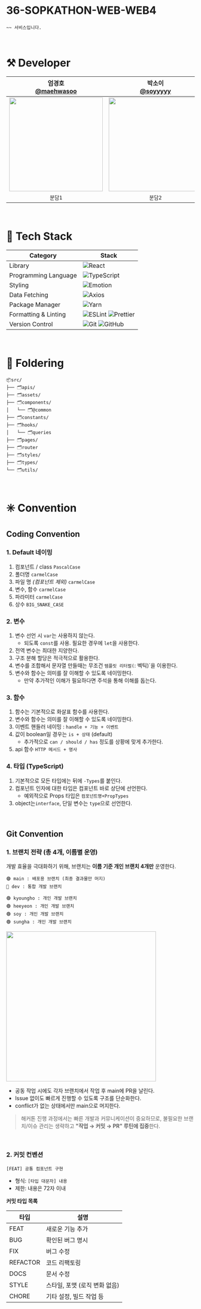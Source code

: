 # 36-SOPKATHON-WEB-WEB4

```
~~ 서비스입니다. 
```

<br/>

# ⚒️ Developer
|엄경호</br>[@maehwasoo](https://github.com/maehwasoo)|박소이</br>[@soyyyyy](https://github.com/soyyyyy)|정희연</br>[@heeyyeon](https://github.com/heeyyeon)|조성하</br>[@earl9rey](https://github.com/earl9rey)|
|:---:|:---:|:---:|:---:|
|<img src = "https://avatars.githubusercontent.com/u/63665123?v=4" width ="250">|<img src = "https://avatars.githubusercontent.com/u/90364636?v=4" width ="250">|<img src = "https://github.com/user-attachments/assets/069a27d6-ac46-411e-8dfd-bd01d8ce2cab" width ="250">|<img src = "https://avatars.githubusercontent.com/u/129039817?v=4" width ="250">|
|`분담1`|`분담2`|`분담3`|`분담4`|

<br/>

# 📘 Tech Stack
| Category | Stack |
|----------|-------|
| Library | ![React](https://img.shields.io/badge/React-20232A?style=for-the-badge&logo=react&logoColor=61DAFB) |
| Programming Language | ![TypeScript](https://img.shields.io/badge/TypeScript-3178C6?style=for-the-badge&logo=typescript&logoColor=white) |
| Styling | ![Emotion](https://img.shields.io/badge/Emotion-DB7093?style=for-the-badge&logo=emotion&logoColor=white) |
| Data Fetching | ![Axios](https://img.shields.io/badge/Axios-5A29E4?style=for-the-badge&logo=axios&logoColor=white) |
| Package Manager | ![Yarn](https://img.shields.io/badge/Yarn-2C8EBB?style=for-the-badge&logo=yarn&logoColor=white) |
| Formatting & Linting | ![ESLint](https://img.shields.io/badge/ESLint-4B32C3?style=for-the-badge&logo=eslint&logoColor=white) ![Prettier](https://img.shields.io/badge/Prettier-F7B93E?style=for-the-badge&logo=prettier&logoColor=white) |
| Version Control      | ![Git](https://img.shields.io/badge/Git-F05032?style=for-the-badge&logo=git&logoColor=white) ![GitHub](https://img.shields.io/badge/GitHub-181717?style=for-the-badge&logo=github&logoColor=white) |

<br/>

# 📂 Foldering
```
📦src/          
├── 🗂️apis/
├── 🗂️assets/
├── 🗂️components/
│   └── 🗂️@common
├── 🗂️constants/
├── 🗂️hooks/
│   └── 🗂️queries
├── 🗂️pages/
├── 🗂️router
├── 🗂️styles/
├── 🗂️types/
└── 🗂️utils/
```
<br/>

# ✳️ Convention
## Coding Convention
### 1. Default 네이밍 
1. 컴포넌트 / class  `PascalCase`
2. 폴더명  `carmelCase`  
3. 파일 명 *(컴포넌트 제외)*   `carmelCase`  
4. 변수, 함수  `carmelCase`
5. 파라미터  `carmelCase`
6. 상수  `BIG_SNAKE_CASE`

### 2. 변수 
1. 변수 선언 시 `var`는 사용하지 않는다.
   - 되도록 `const`를 사용. 필요한 경우에 `let`을 사용한다.
2. 전역 변수는 최대한 지양한다.
3. 구조 분해 할당은 적극적으로 활용한다.     
4. 변수를 조합해서 문자열 만들때는 무조건  `템플릿 리터럴(`: 벡틱)`을 이용한다.
5. 변수와 함수는 의미를 잘 이해할 수 있도록 네이밍한다.
   - 만약 추가적인 이해가 필요하다면 주석을 통해 이해를 돕는다.

### 3. 함수

1. 함수는 기본적으로 화살표 함수를 사용한다.
2. 변수와 함수는 의미를 잘 이해할 수 있도록 네이밍한다.
3. 이벤트 핸들러 네이밍 : `handle + 기능 + 이벤트`    
4. 값이 boolean일 경우는 `is + 상태` (default)
   - 추가적으로 `can / should / has` 정도를 상황에 맞게 추가한다.
5. api 함수 `HTTP 메서드 + 명사`

### 4. 타입 (TypeScript)
1. 기본적으로 모든 타입에는 뒤에 `-Types`를 붙인다.
2. 컴포넌트 인자에 대한 타입은 컴포넌트 바로 상단에 선언한다.
   - 예외적으로 Props 타입은 `컴포넌트명+PropTypes` 
3. object는`interface`, 단일 변수는 `type`으로 선언한다.

<br/>

## Git Convention
### 1. 브랜치 전략 (총 4개, 이름별 운영)

개발 효율을 극대화하기 위해, 브랜치는 **이름 기준 개인 브랜치 4개만** 운영한다.

```
🟣 main : 배포용 브랜치 (최종 결과물만 머지)
🔵 dev : 통합 개발 브랜치

🟢 kyoungho : 개인 개발 브랜치
🟢 heeyeon : 개인 개발 브랜치
🟢 soy : 개인 개발 브랜치
🟢 sungha : 개인 개발 브랜치
```
<img src="https://github.com/user-attachments/assets/63e7260a-a0c1-41f3-9f48-3f0c2df98497" width="400px"/>

- 공동 작업 시에도 각자 브랜치에서 작업 후 main에 PR을 날린다.
- Issue 없이도 빠르게 진행할 수 있도록 구조를 단순화한다.
- conflict가 없는 상태에서만 main으로 머지한다.

> 해커톤 진행 과정에서는 빠른 개발과 커뮤니케이션이 중요하므로, 불필요한 브랜치/이슈 관리는 생략하고 **"작업 → 커밋 → PR" 루틴에 집중**한다.
<br/>

### 2. 커밋 컨벤션
`[FEAT] 공통 컴포넌트 구현`
- 형식: `[타입 대문자] 내용`
- 제한: 내용은 72자 이내

**커밋 타입 목록**

| 타입      | 설명                         |
|-----------|------------------------------|
| FEAT      | 새로운 기능 추가             |
| BUG       | 확인된 버그 명시             |
| FIX       | 버그 수정                    |
| REFACTOR  | 코드 리팩토링                |
| DOCS      | 문서 수정                    |
| STYLE     | 스타일, 포맷 (로직 변화 없음)|
| CHORE     | 기타 설정, 빌드 작업 등      |
